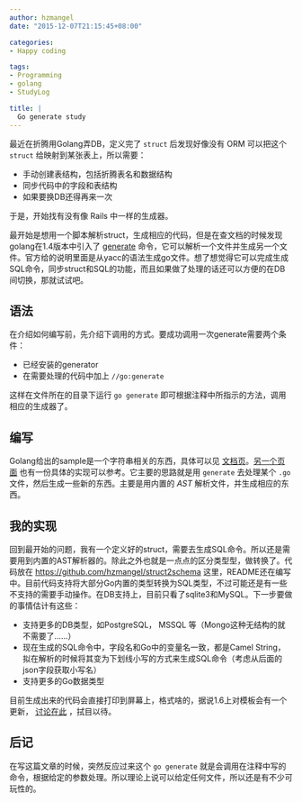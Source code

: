 ```yaml
---
author: hzmangel
date: "2015-12-07T21:15:45+08:00"

categories:
- Happy coding

tags:
- Programming
- golang
- StudyLog

title: |
  Go generate study
---
```


最近在折腾用Golang弄DB，定义完了 `struct` 后发现好像没有 ORM 可以把这个 `struct` 给映射到某张表上，所以需要：

* 手动创建表结构，包括折腾表名和数据结构
* 同步代码中的字段和表结构
* 如果要换DB还得再来一次

于是，开始找有没有像 Rails 中一样的生成器。

<!--more-->

最开始是想用一个脚本解析struct，生成相应的代码，但是在查文档的时候发现golang在1.4版本中引入了 [generate](https://golang.org/doc/go1.4#gogenerate) 命令，它可以解析一个文件并生成另一个文件。官方给的说明里面是从yacc的语法生成go文件。想了想觉得它可以完成生成SQL命令，同步struct和SQL的功能，而且如果做了处理的话还可以方便的在DB间切换，那就试试吧。

## 语法

在介绍如何编写前，先介绍下调用的方式。要成功调用一次generate需要两个条件：

* 已经安装的generator
* 在需要处理的代码中加上 `//go:generate`

这样在文件所在的目录下运行 `go generate` 即可根据注释中所指示的方法，调用相应的生成器了。

## 编写

Golang给出的sample是一个字符串相关的东西，具体可以见 [文档页](https://godoc.org/golang.org/x/tools/cmd/stringer)。[另一个页面](http://www.onebigfluke.com/2014/12/generic-programming-go-generate.html) 也有一份具体的实现可以参考。它主要的思路就是用 `generate` 去处理某个 `.go` 文件，然后生成一些新的东西。主要是用内置的 *AST* 解析文件，并生成相应的东西。


## 我的实现

回到最开始的问题，我有一个定义好的struct，需要去生成SQL命令。所以还是需要用到内置的AST解析器的。除此之外也就是一点点的区分类型型，做转换了。代码放在 https://github.com/hzmangel/struct2schema 这里，README还在编写中。目前代码支持将大部分Go内置的类型转换为SQL类型，不过可能还是有一些不支持的需要手动操作。在DB支持上，目前只看了sqlite3和MySQL。下一步要做的事情估计有这些：

* 支持更多的DB类型，如PostgreSQL， MSSQL 等（Mongo这种无结构的就不需要了......）
* 现在生成的SQL命令中，字段名和Go中的变量名一致，都是Camel String，拟在解析的时候将其变为下划线小写的方式来生成SQL命令（考虑从后面的json字段获取小写名）
* 支持更多的Go数据类型

目前生成出来的代码会直接打印到屏幕上，格式啥的，据说1.6上对模板会有一个更新， [讨论在此](https://github.com/golang/go/issues/9969) ，拭目以待。


## 后记

在写这篇文章的时候，突然反应过来这个 `go generate` 就是会调用在注释中写的命令，根据给定的参数处理。所以理论上说可以给定任何文件，所以还是有不少可玩性的。


